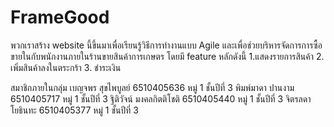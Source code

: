 # FrameGood
พวกเราสร้าง website นี้ขึ้นมาเพื่อเรียนรู้วิธีการทำงานแบบ Agile และเพื่อช่วยบริหารจัดการการซื้อขายในกับพนักงานภายในร้านขายสินค้าการเกษตร
โดยมี feature หลักดังนี้ 1.แสดงรายการสินค้า 2. เพิ่มสินค้าลงในตระกร้า 3. ชำระเงิน

สมาชิกภายในกลุ่ม
เบญจพร สุขไพบูลย์ 6510405636 หมู่ 1 ชั้นปีที่ 3
พิมพ์มาดา ปานงาม 6510405717 หมู่ 1 ชั้นปีที่ 3
ฐิติวัจน์ มงคลกิตติโชติ 6510405440 หมู่ 1 ชั้นปีที่ 3
จิตรลดา โยธินทะ 6510405377 หมู่ 1 ชั้นปีที่ 3

